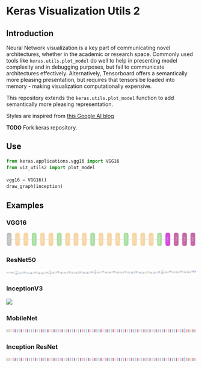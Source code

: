# Keras Visualization Utils 2

## Introduction
Neural Network visualization is a key part of communicating novel architectures, whether in the academic or research space. Commonly used tools like ```keras.utils.plot_model``` do well to help in presenting model complexity and in debugging purposes, but fail to communicate architectures effectively. Alternatively, Tensorboard offers a semantically more pleasing presentation, but requires that tensors be loaded into memory - making visualization computationally expensive.

This repository extends the ```keras.utils.plot_model``` function to add semantically more pleasing representation.

Styles are inspired from [this Google AI blog](https://ai.googleblog.com/2016/08/improving-inception-and-image.html)

**TODO** Fork keras repository.

## Use
```python
from keras.applications.vgg16 import VGG16
from viz_utils2 import plot_model

vgg16 = VGG16()
draw_graph(inception)
```

## Examples
### VGG16

<img src='docs/VGG16.png'>

### ResNet50
<img src='docs/resnet50.png'>

### InceptionV3
<img src='docs/inception_v3.png'>

### MobileNet
<img src='docs/mobilenet.png'>

### Inception ResNet
<img src='docs/mobilenet.png'>
